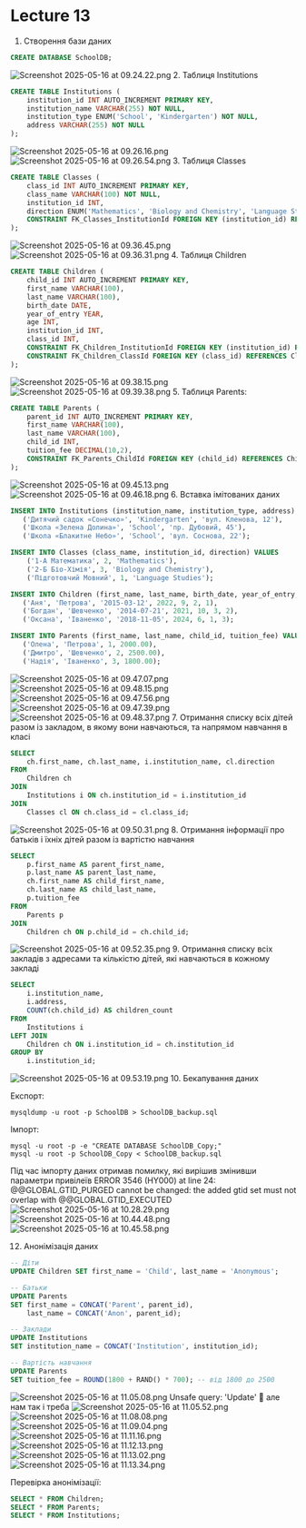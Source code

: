 # Lecture 13
1. Створення бази даних
```sql
CREATE DATABASE SchoolDB;
```
![Screenshot 2025-05-16 at 09.24.22.png](assets/Screenshot%202025-05-16%20at%2009.24.22.png)
2. Таблиця Institutions
```sql
CREATE TABLE Institutions (
    institution_id INT AUTO_INCREMENT PRIMARY KEY,
    institution_name VARCHAR(255) NOT NULL,
    institution_type ENUM('School', 'Kindergarten') NOT NULL,
    address VARCHAR(255) NOT NULL
);
```
![Screenshot 2025-05-16 at 09.26.16.png](assets/Screenshot%202025-05-16%20at%2009.26.16.png)
![Screenshot 2025-05-16 at 09.26.54.png](assets/Screenshot%202025-05-16%20at%2009.26.54.png)
3. Таблиця Classes
```sql
CREATE TABLE Classes (
    class_id INT AUTO_INCREMENT PRIMARY KEY,
    class_name VARCHAR(100) NOT NULL,
    institution_id INT,
    direction ENUM('Mathematics', 'Biology and Chemistry', 'Language Studies'),
    CONSTRAINT FK_Classes_InstitutionId FOREIGN KEY (institution_id) REFERENCES Institutions(institution_id)
);
```
![Screenshot 2025-05-16 at 09.36.45.png](assets/Screenshot%202025-05-16%20at%2009.36.45.png)
![Screenshot 2025-05-16 at 09.36.31.png](assets/Screenshot%202025-05-16%20at%2009.36.31.png)
4. Таблиця Children
```sql
CREATE TABLE Children (
    child_id INT AUTO_INCREMENT PRIMARY KEY,
    first_name VARCHAR(100),
    last_name VARCHAR(100),
    birth_date DATE,
    year_of_entry YEAR,
    age INT,
    institution_id INT,
    class_id INT,
    CONSTRAINT FK_Children_InstitutionId FOREIGN KEY (institution_id) REFERENCES Institutions(institution_id),
    CONSTRAINT FK_Children_ClassId FOREIGN KEY (class_id) REFERENCES Classes(class_id)
);
```
![Screenshot 2025-05-16 at 09.38.15.png](assets/Screenshot%202025-05-16%20at%2009.38.15.png)
![Screenshot 2025-05-16 at 09.39.38.png](assets/Screenshot%202025-05-16%20at%2009.39.38.png)
5. Таблиця Parents:
```sql
CREATE TABLE Parents (
    parent_id INT AUTO_INCREMENT PRIMARY KEY,
    first_name VARCHAR(100),
    last_name VARCHAR(100),
    child_id INT,
    tuition_fee DECIMAL(10,2),
    CONSTRAINT FK_Parents_ChildId FOREIGN KEY (child_id) REFERENCES Children(child_id)
);
```
![Screenshot 2025-05-16 at 09.45.13.png](assets/Screenshot%202025-05-16%20at%2009.45.13.png)
![Screenshot 2025-05-16 at 09.46.18.png](assets/Screenshot%202025-05-16%20at%2009.46.18.png)
6. Вставка імітованих даних
```sql
INSERT INTO Institutions (institution_name, institution_type, address) VALUES
   ('Дитячий садок «Сонечко»', 'Kindergarten', 'вул. Кленова, 12'),
   ('Школа «Зелена Долина»', 'School', 'пр. Дубовий, 45'),
   ('Школа «Блакитне Небо»', 'School', 'вул. Соснова, 22');

INSERT INTO Classes (class_name, institution_id, direction) VALUES
    ('1-А Математика', 2, 'Mathematics'),
    ('2-Б Біо-Хімія', 3, 'Biology and Chemistry'),
    ('Підготовчий Мовний', 1, 'Language Studies');

INSERT INTO Children (first_name, last_name, birth_date, year_of_entry, age, institution_id, class_id) VALUES
   ('Аня', 'Петрова', '2015-03-12', 2022, 9, 2, 1),
   ('Богдан', 'Шевченко', '2014-07-21', 2021, 10, 3, 2),
   ('Оксана', 'Іваненко', '2018-11-05', 2024, 6, 1, 3);

INSERT INTO Parents (first_name, last_name, child_id, tuition_fee) VALUES
   ('Олена', 'Петрова', 1, 2000.00),
   ('Дмитро', 'Шевченко', 2, 2500.00),
   ('Надія', 'Іваненко', 3, 1800.00);
```
![Screenshot 2025-05-16 at 09.47.07.png](assets/Screenshot%202025-05-16%20at%2009.47.07.png)
![Screenshot 2025-05-16 at 09.48.15.png](assets/Screenshot%202025-05-16%20at%2009.48.15.png)
![Screenshot 2025-05-16 at 09.47.56.png](assets/Screenshot%202025-05-16%20at%2009.47.56.png)
![Screenshot 2025-05-16 at 09.47.39.png](assets/Screenshot%202025-05-16%20at%2009.47.39.png)
![Screenshot 2025-05-16 at 09.48.37.png](assets/Screenshot%202025-05-16%20at%2009.48.37.png)
7. Отримання списку всіх дітей разом із закладом, в якому вони навчаються, та напрямом навчання в класі
```sql
SELECT 
    ch.first_name, ch.last_name, i.institution_name, cl.direction
FROM 
    Children ch
JOIN 
    Institutions i ON ch.institution_id = i.institution_id
JOIN 
    Classes cl ON ch.class_id = cl.class_id;
```
![Screenshot 2025-05-16 at 09.50.31.png](assets/Screenshot%202025-05-16%20at%2009.50.31.png)
8. Отримання інформації про батьків і їхніх дітей разом із вартістю навчання
```sql
SELECT 
    p.first_name AS parent_first_name,
    p.last_name AS parent_last_name,
    ch.first_name AS child_first_name,
    ch.last_name AS child_last_name,
    p.tuition_fee
FROM 
    Parents p
JOIN 
    Children ch ON p.child_id = ch.child_id;
```
![Screenshot 2025-05-16 at 09.52.35.png](assets/Screenshot%202025-05-16%20at%2009.52.35.png)
9. Отримання списку всіх закладів з адресами та кількістю дітей, які навчаються в кожному закладі
```sql
SELECT 
    i.institution_name,
    i.address,
    COUNT(ch.child_id) AS children_count
FROM 
    Institutions i
LEFT JOIN 
    Children ch ON i.institution_id = ch.institution_id
GROUP BY 
    i.institution_id;
```
![Screenshot 2025-05-16 at 09.53.19.png](assets/Screenshot%202025-05-16%20at%2009.53.19.png)
10. Бекапування даних

Експорт:
```shell
mysqldump -u root -p SchoolDB > SchoolDB_backup.sql
```

Імпорт:
```shell
mysql -u root -p -e "CREATE DATABASE SchoolDB_Copy;"
mysql -u root -p SchoolDB_Copy < SchoolDB_backup.sql
```

Під час імпорту даних отримав помилку, які вирішив змінивши параметри привілеїв
ERROR 3546 (HY000) at line 24: @@GLOBAL.GTID_PURGED cannot be changed: the added gtid set must not overlap with @@GLOBAL.GTID_EXECUTED
![Screenshot 2025-05-16 at 10.28.29.png](assets/Screenshot%202025-05-16%20at%2010.28.29.png)
![Screenshot 2025-05-16 at 10.44.48.png](assets/Screenshot%202025-05-16%20at%2010.44.48.png)
![Screenshot 2025-05-16 at 10.45.58.png](assets/Screenshot%202025-05-16%20at%2010.45.58.png)

12. Анонімізація даних
```sql
-- Діти
UPDATE Children SET first_name = 'Child', last_name = 'Anonymous';

-- Батьки
UPDATE Parents 
SET first_name = CONCAT('Parent', parent_id), 
    last_name = CONCAT('Anon', parent_id);

-- Заклади
UPDATE Institutions 
SET institution_name = CONCAT('Institution', institution_id);

-- Вартість навчання
UPDATE Parents
SET tuition_fee = ROUND(1800 + RAND() * 700); -- від 1800 до 2500
```
![Screenshot 2025-05-16 at 11.05.08.png](assets/Screenshot%202025-05-16%20at%2011.05.08.png)
Unsafe query: 'Update' 🙈 але нам так і треба
![Screenshot 2025-05-16 at 11.05.52.png](assets/Screenshot%202025-05-16%20at%2011.05.52.png)
![Screenshot 2025-05-16 at 11.08.08.png](assets/Screenshot%202025-05-16%20at%2011.08.08.png)
![Screenshot 2025-05-16 at 11.09.04.png](assets/Screenshot%202025-05-16%20at%2011.09.04.png)
![Screenshot 2025-05-16 at 11.11.16.png](assets/Screenshot%202025-05-16%20at%2011.11.16.png)
![Screenshot 2025-05-16 at 11.12.13.png](assets/Screenshot%202025-05-16%20at%2011.12.13.png)
![Screenshot 2025-05-16 at 11.13.02.png](assets/Screenshot%202025-05-16%20at%2011.13.02.png)
![Screenshot 2025-05-16 at 11.13.34.png](assets/Screenshot%202025-05-16%20at%2011.13.34.png)

Перевірка анонімізації:
```sql
SELECT * FROM Children;
SELECT * FROM Parents;
SELECT * FROM Institutions;
```